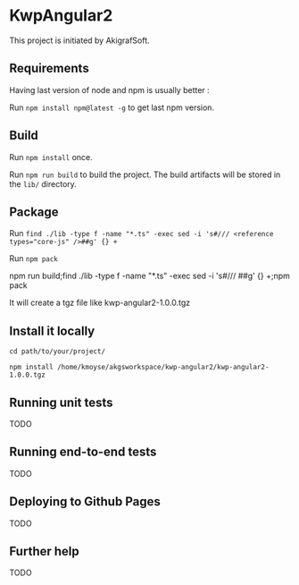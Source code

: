 # KwpAngular2

This project is initiated by AkigrafSoft.

## Requirements

Having last version of node and npm is usually better :

Run `npm install npm@latest -g` to get last npm version.

## Build

Run `npm install` once.

Run `npm run build` to build the project. The build artifacts will be stored in the `lib/` directory.

## Package

Run `find ./lib -type f -name "*.ts" -exec sed -i 's#/// <reference types="core-js" />##g' {} +`

Run `npm pack`

npm run build;find ./lib -type f -name "*.ts" -exec sed -i 's#/// <reference types="core-js" />##g' {} +;npm pack

It will create a tgz file like kwp-angular2-1.0.0.tgz

## Install it locally

`cd path/to/your/project/`

`npm install /home/kmoyse/akgsworkspace/kwp-angular2/kwp-angular2-1.0.0.tgz`

## Running unit tests

TODO

## Running end-to-end tests

TODO

## Deploying to Github Pages

TODO

## Further help

TODO
